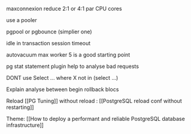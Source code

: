 
maxconnexion reduce 2:1 or 4:1 par CPU cores

use a pooler

pgpool or pgbounce (simplier one)

idle in transaction session timeout

autovacuum max worker 5 is a good starting point

pg stat statement plugin help to analyse bad requests

DONT use Select ... where X not in (select ...)

Explain analyse between begin rollback blocs

Reload [[PG Tuning]] without reload : [[PostgreSQL reload conf without restarting]]

Theme: [[How to deploy a performant and reliable PostgreSQL database infrastructure]]